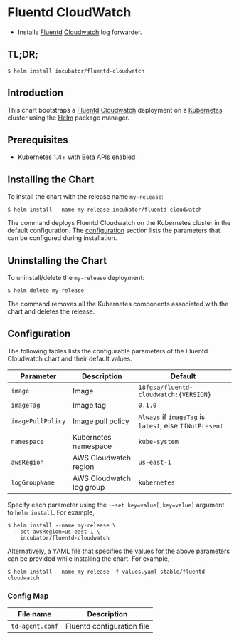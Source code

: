 # Fluentd CloudWatch

* Installs [Fluentd](https://www.fluentd.org/) [Cloudwatch](https://aws.amazon.com/cloudwatch/) log forwarder.

## TL;DR;

```console
$ helm install incubator/fluentd-cloudwatch
```

## Introduction

This chart bootstraps a [Fluentd](https://www.fluentd.org/) [Cloudwatch](https://aws.amazon.com/cloudwatch/) deployment on a [Kubernetes](http://kubernetes.io) cluster using the [Helm](https://helm.sh) package manager.

## Prerequisites

- Kubernetes 1.4+ with Beta APIs enabled

## Installing the Chart

To install the chart with the release name `my-release`:

```console
$ helm install --name my-release incubator/fluentd-cloudwatch
```

The command deploys Fluentd Cloudwatch on the Kubernetes cluster in the default configuration. The [configuration](#configuration) section lists the parameters that can be configured during installation.

## Uninstalling the Chart

To uninstall/delete the `my-release` deployment:

```console
$ helm delete my-release
```

The command removes all the Kubernetes components associated with the chart and deletes the release.

## Configuration

The following tables lists the configurable parameters of the Fluentd Cloudwatch chart and their default values.

| Parameter                  | Description                                | Default                                                    |
| -----------------------    | ----------------------------------         | ---------------------------------------------------------- |
| `image`                    | Image                                      | `18fgsa/fluentd-cloudwatch:{VERSION}`                      |
| `imageTag`                 | Image tag                                  | `0.1.0`                                                    |
| `imagePullPolicy`          | Image pull policy                          | `Always` if `imageTag` is `latest`, else `IfNotPresent`    |
| `namespace`                | Kubernetes namespace                       | `kube-system`                                              |
| `awsRegion`                | AWS Cloudwatch region                      | `us-east-1`                                                |
| `logGroupName`             | AWS Cloudwatch log group                   | `kubernetes`                                               |

Specify each parameter using the `--set key=value[,key=value]` argument to `helm install`. For example,

```console
$ helm install --name my-release \
  --set awsRegion=us-east-1 \
    incubator/fluentd-cloudwatch
```

Alternatively, a YAML file that specifies the values for the above parameters can be provided while installing the chart. For example,

```console
$ helm install --name my-release -f values.yaml stable/fluentd-cloudwatch
```

### Config Map

| File name                  | Description                                       |
|----------------------------|---------------------------------------------------|
| `td-agent.conf`             | Fluentd configuration file                        |
